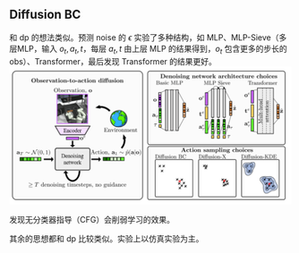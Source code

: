 ## Diffusion BC

和 dp 的想法类似。预测 noise 的 $\epsilon$ 实验了多种结构，如 MLP、MLP-Sieve（多层MLP，输入 $o_t, a_t, t$，每层 $a_t, t$ 由上层 MLP 的结果得到，$o_t$ 包含更多的步长的 obs）、Transformer，最后发现 Transformer 的结果更好。
![alt text](image-14.png)

发现无分类器指导（CFG）会削弱学习的效果。

其余的思想都和 dp 比较类似。实验上以仿真实验为主。